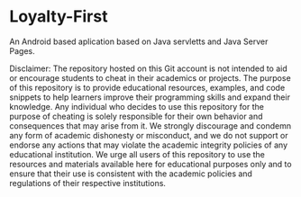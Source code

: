 # Loyalty-First
An Android based aplication based on Java servletts and Java Server Pages.

Disclaimer: The repository hosted on this Git account is not intended to aid or encourage students to cheat in their academics or projects. The purpose of this repository is to provide educational resources, examples, and code snippets to help learners improve their programming skills and expand their knowledge. Any individual who decides to use this repository for the purpose of cheating is solely responsible for their own behavior and consequences that may arise from it. We strongly discourage and condemn any form of academic dishonesty or misconduct, and we do not support or endorse any actions that may violate the academic integrity policies of any educational institution. We urge all users of this repository to use the resources and materials available here for educational purposes only and to ensure that their use is consistent with the academic policies and regulations of their respective institutions.
